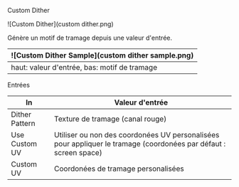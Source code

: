 Custom Dither

![Custom Dither](custom dither.png)

Génère un motif de tramage depuis une valeur d'entrée.

| ![Custom Dither Sample](custom dither sample.png) |
| ------------------------------------------------- |
| haut: valeur d'entrée, bas: motif de tramage      |





Entrées

| In             | Valeur d'entrée                                              |
| -------------- | ------------------------------------------------------------ |
| Dither Pattern | Texture de tramage (canal rouge)                             |
| Use Custom UV  | Utiliser ou non des coordonées UV personalisées pour appliquer le tramage (coordonées par défaut : screen space) |
| Custom UV      | Coordonées de tramage personalisées                          |

